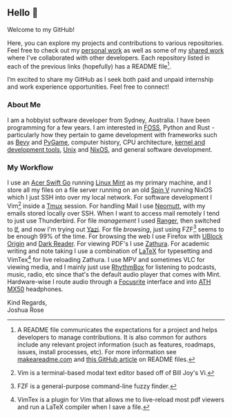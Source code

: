 ## Hello 👋


Welcome to my GitHub!<br>

Here, you can explore my projects and contributions to various repositories. Feel free to check out my [personal work](https://github.com/H4ppy-04?tab=repositories&q=&type=source&language=&sort=stargazers) as well as some of my [shared work](https://github.com/H4ppy-04?tab=repositories&q=&type=fork&language=&sort=stargazers) where I've collaborated with other developers. Each repository listed in each of the previous links (hopefully) has a README file[^1].

I’m excited to share my GitHub as I seek both paid and unpaid internship and work experience opportunities. Feel free to connect!

### About Me

I am a hobbyist software developer from Sydney, Australia. I have been programming for a few years. I am interested in [FOSS](https://freeopensourcesoftware.org//index.php/Main_Page), Python and Rust - particularly how they pertain to game development with frameworks such as [Bevy](https://bevyengine.org) and [PyGame](https://pygame.org), computer history, CPU architecture, [kernel and development tools](https://docs.kernel.org/dev-tools/index.html), [Unix](https://www.opengroup.org/membership/forums/platform/unix) and [NixOS](https://nixos.org), and general software development.

### My Workflow

I use an [Acer Swift Go](https://www.acer.com/au-en/laptops/swift/swift-go/pdp/NX.KSGSA.004) running [Linux Mint](https://linuxmint.com) as my primary machine, and I store all my files on a file server running on an old [Spin V](https://www.acer.com/ee-en/laptops/spin/spin-5-intel) running NixOS which I just SSH into over my local network. For software development I Vim[^2] inside a [Tmux](https://github.com/tmux/tmux/wiki) session. For handling Mail I use [Neomutt](https://neomutt.org/), with my emails stored locally over SSH. When I want to access mail remotely I tend to just use Thunderbird. For file *management* I used [Ranger](https://github.com/ranger/ranger), then switched to [lf](https://github.com/gokcehan/lf), and now I'm trying out [Yazi](https://yazi-rs.github.io/). For file *browsing*, just using FZF[^3] seems to be enough 99% of the time. For browsing the web I use Firefox with [UBlock Origin](https://addons.mozilla.org/en-US/firefox/addon/ublock-origin/) and [Dark Reader](https://addons.mozilla.org/en-US/firefox/addon/darkreader/). For viewing PDF's I use [Zathura](https://pwmt.org/projects/zathura/). For academic writing and note taking I use a combination of [LaTeX](https://www.latex-project.org/) for typesetting and VimTex[^4] for live reloading Zathura. I use MPV and sometimes VLC for viewing media, and I mainly just use [RhythmBox](http://www.rhythmbox.org/) for listening to podcasts, music, radio, etc since that's the default audio player that comes with Mint. Hardware-wise I route audio through a [Focusrite](https://focusrite.com/products/scarlett-solo-3rd-gen) interface and into [ATH MX50](https://www.audio-technica.com/en-au/ath-m50x) headphones.

Kind Regards,<br>
Joshua Rose

[^1]: A README file communicates the expectations for a project and helps developers to manage contributions. It is also common for authors include any relevant project information (such as features, roadmaps, issues, install processes, etc). For more information see [makeareadme.com](https://makeareadme.com) and [this GitHub article](https://docs.github.com/en/repositories/managing-your-repositorys-settings-and-features/customizing-your-repository/about-readmes#about-readmes) on README files.
[^2]: Vim is a terminal-based modal text editor based off of Bill Joy's Vi.
[^3]: FZF is a general-purpose command-line fuzzy finder.
[^4]: VimTex is a plugin for Vim that allows me to live-reload most pdf viewers and run a LaTeX compiler when I save a file.
